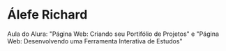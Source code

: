 # Álefe Richard
Aula do Alura: "Página Web: Criando seu Portifólio de Projetos" e "Página Web: Desenvolvendo uma Ferramenta Interativa de Estudos"
